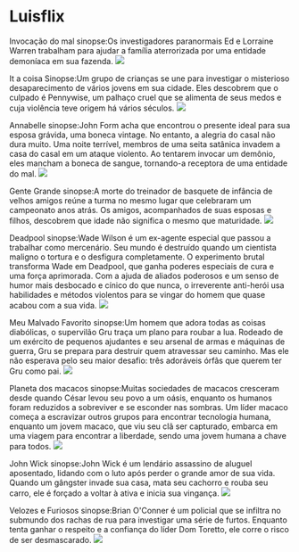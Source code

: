 # Luisflix

Invocação do mal
sinopse:Os investigadores paranormais Ed e Lorraine Warren trabalham para ajudar a família aterrorizada por uma entidade demoníaca em sua fazenda.
![](https://media1.tenor.com/m/MiR-qhEKA2oAAAAd/theconjuring-the.gif)

It a coisa
Sinopse:Um grupo de crianças se une para investigar o misterioso desaparecimento de vários jovens em sua cidade. Eles descobrem que o culpado é Pennywise, um palhaço cruel que se alimenta de seus medos e cuja violência teve origem há vários séculos.
![](https://media1.tenor.com/m/Ti0yhMQzCgUAAAAd/hi-clown.gif)

Annabelle
sinopse:John Form acha que encontrou o presente ideal para sua esposa grávida, uma boneca vintage. No entanto, a alegria do casal não dura muito. Uma noite terrível, membros de uma seita satânica invadem a casa do casal em um ataque violento. Ao tentarem invocar um demônio, eles mancham a boneca de sangue, tornando-a receptora de uma entidade do mal.
![](https://media1.tenor.com/m/P7ZtZXFwuTIAAAAd/annabelle-creepy.gif)

Gente Grande
sinopse:A morte do treinador de basquete de infância de velhos amigos reúne a turma no mesmo lugar que celebraram um campeonato anos atrás. Os amigos, acompanhados de suas esposas e filhos, descobrem que idade não significa o mesmo que maturidade.
![](https://media1.tenor.com/m/wRGAkFkUFx8AAAAd/grown-ups-dave-spade.gif)

Deadpool
sinopse:Wade Wilson é um ex-agente especial que passou a trabalhar como mercenário. Seu mundo é destruído quando um cientista maligno o tortura e o desfigura completamente. O experimento brutal transforma Wade em Deadpool, que ganha poderes especiais de cura e uma força aprimorada. Com a ajuda de aliados poderosos e um senso de humor mais desbocado e cínico do que nunca, o irreverente anti-herói usa habilidades e métodos violentos para se vingar do homem que quase acabou com a sua vida.
![](https://media1.tenor.com/m/O4v4VltfZH4AAAAd/deadpool-dance.gif)

Meu Malvado Favorito
sinopse:Um homem que adora todas as coisas diabólicas, o supervilão Gru traça um plano para roubar a lua. Rodeado de um exército de pequenos ajudantes e seu arsenal de armas e máquinas de guerra, Gru se prepara para destruir quem atravessar seu caminho. Mas ele não esperava pelo seu maior desafio: três adoráveis órfãs que querem ter Gru como pai.
![](https://media1.tenor.com/m/X5_vQPsp1dcAAAAd/wovies-the-kid.gif)

Planeta dos macacos 
sinopse:Muitas sociedades de macacos cresceram desde quando César levou seu povo a um oásis, enquanto os humanos foram reduzidos a sobreviver e se esconder nas sombras. Um líder macaco começa a escravizar outros grupos para encontrar tecnologia humana, enquanto um jovem macaco, que viu seu clã ser capturado, embarca em uma viagem para encontrar a liberdade, sendo uma jovem humana a chave para todos.
![](https://media1.tenor.com/m/UxoxmMQoZEEAAAAd/planet-of-the-apes-caesar.gif)

John Wick
sinopse:John Wick é um lendário assassino de aluguel aposentado, lidando com o luto após perder o grande amor de sua vida. Quando um gângster invade sua casa, mata seu cachorro e rouba seu carro, ele é forçado a voltar à ativa e inicia sua vingança.
![](https://media1.tenor.com/m/Dab4P2NEa6MAAAAC/john-wick.gif)

Velozes e Furiosos 
sinopse:Brian O'Conner é um policial que se infiltra no submundo dos rachas de rua para investigar uma série de furtos. Enquanto tenta ganhar o respeito e a confiança do líder Dom Toretto, ele corre o risco de ser desmascarado.
![](https://media1.tenor.com/m/7Ienx0j5cqoAAAAd/fast-and.gif)
